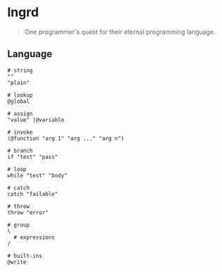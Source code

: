 # lngrd

> One programmer's quest for their eternal programming language.

## Language

    # string
    ""
    "plain"

    # lookup
    @global

    # assign
    "value" |@variable

    # invoke
    (@function "arg 1" "arg ..." "arg n")

    # branch
    if "test" "pass"

    # loop
    while "test" "body"

    # catch
    catch "failable"

    # throw
    throw "error"

    # group
    \
      # expressions
    /

    # built-ins
    @write
